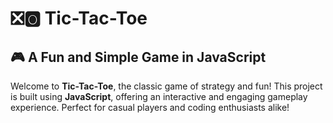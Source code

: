 # ❎🅾️ Tic-Tac-Toe  

## 🎮 A Fun and Simple Game in JavaScript  

Welcome to **Tic-Tac-Toe**, the classic game of strategy and fun! This project is built using **JavaScript**, offering an interactive and engaging gameplay experience. Perfect for casual players and coding enthusiasts alike!  
